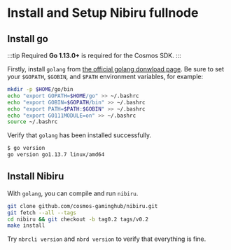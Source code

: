 # Install and Setup Nibiru fullnode

## Install go

:::tip Required
**Go 1.13.0+** is required for the Cosmos SDK.
:::

Firstly, install `golang` from [the official golang donwload page](https://golang.org/dl/).
Be sure to set your `$GOPATH`, `$GOBIN`, and `$PATH` environment variables, for example:

```sh
mkdir -p $HOME/go/bin
echo "export GOPATH=$HOME/go" >> ~/.bashrc
echo "export GOBIN=$GOPATH/bin" >> ~/.bashrc
echo "export PATH=$PATH:$GOBIN" >> ~/.bashrc
echo "export GO111MODULE=on" >> ~/.bashrc
source ~/.bashrc
```

Verify that `golang` has been installed successfully.

```sh
$ go version
go version go1.13.7 linux/amd64
```


## Install Nibiru
With `golang`, you can compile and run `nibiru`.

```sh
git clone github.com/cosmos-gaminghub/nibiru.git
git fetch --all --tags
cd nibiru && git checkout -b tag0.2 tags/v0.2
make install
```

Try `nbrcli version` and `nbrd version` to verify that everything is fine.

